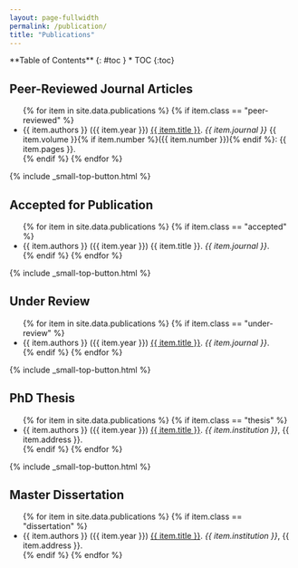 ```yaml
---
layout: page-fullwidth
permalink: /publication/
title: "Publications"
---
```

<!-- This page is automatically generated using entries from the file "_data/publications.yml" 
     Please use the file "_data/publications.yml" to include new items.
-->

<!-- To change the list layout go to "_sass/_09_elements.scss 
     under the /* Publication list style */ header  (.publication css class)
-->

<div class="panel radius" markdown="1">
**Table of Contents**
{: #toc }
*  TOC
{:toc}
</div>

## Peer-Reviewed Journal Articles

<!-- Automatically imports class "peer-reviewed" items from file _data/publications.yml -->
<ul class="publication">
  {% for item in site.data.publications %}
  {% if item.class == "peer-reviewed" %}
    <li> {{ item.authors }} ({{ item.year }})
    <a href="{{ item.doi }}">{{ item.title }}</a>.
    <i>{{ item.journal }}</i>
    {{ item.volume }}{% if item.number %}({{ item.number }}){% endif %}: {{ item.pages }}.
    </li>
  {% endif %}
  {% endfor %}
</ul>
{% include _small-top-button.html %}

## Accepted for Publication

<!-- Automatically imports class "accepted" items from file _data/publications.yml -->
<ul class="publication">
  {% for item in site.data.publications %}
    {% if item.class == "accepted" %}
      <li> {{ item.authors }} ({{ item.year }}) {{ item.title }}. <i>{{ item.journal }}</i>.</li>
    {% endif %}
  {% endfor %}
</ul>
{% include _small-top-button.html %}

## Under Review

<!-- Automatically imports class "under-review" items from file _data/publications.yml -->
<ul class="publication">
  {% for item in site.data.publications %}
  {% if item.class == "under-review" %}
    <li> {{ item.authors }} ({{ item.year }})
    <a href="{{ item.doi }}">{{ item.title }}</a>.
    <i>{{ item.journal }}</i>.
    </li>
  {% endif %}
  {% endfor %}
</ul>
{% include _small-top-button.html %}

## PhD Thesis

<!-- Automatically imports class "thesis" items from file _data/publications.yml -->
<ul class="publication">
  {% for item in site.data.publications %}
  {% if item.class == "thesis" %}
    <li> {{ item.authors }} ({{ item.year }})
    <a href="{{ item.doi }}">{{ item.title }}</a>.
    <i>{{ item.institution }}</i>, {{ item.address }}.
    </li>
  {% endif %}
  {% endfor %}
</ul>
{% include _small-top-button.html %}

## Master Dissertation

<!-- Automatically imports class "dissertation" items from file _data/publications.yml -->
<ul class="publication">
  {% for item in site.data.publications %}
  {% if item.class == "dissertation" %}
    <li> {{ item.authors }} ({{ item.year }})
    <a href="{{ item.doi }}">{{ item.title }}</a>.
    <i>{{ item.institution }}</i>, {{ item.address }}.
    </li>
  {% endif %}
  {% endfor %}
</ul>
